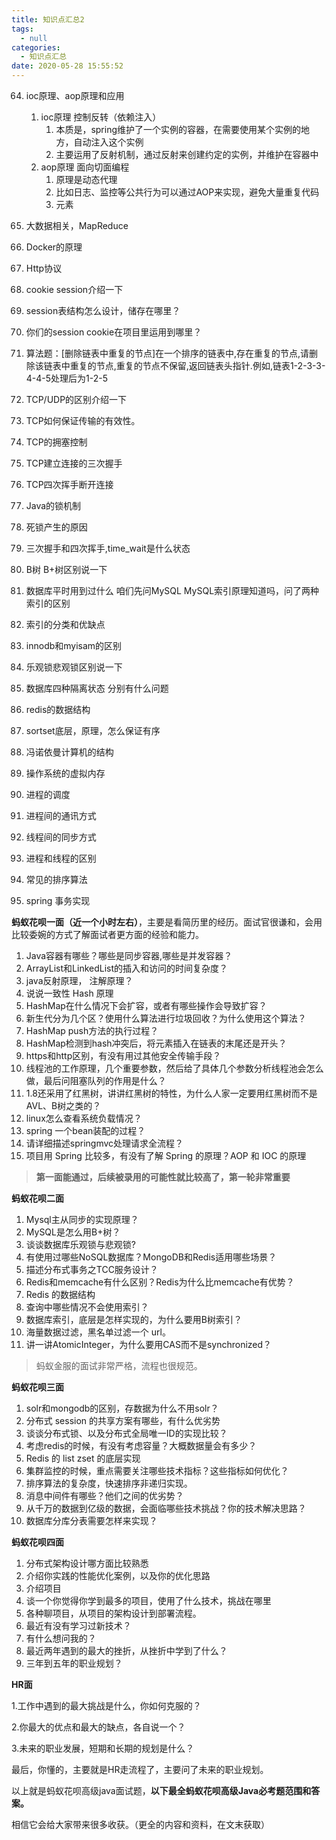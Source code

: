 ```yaml
---
title: 知识点汇总2
tags:
  - null
categories:
  - 知识点汇总
date: 2020-05-28 15:55:52
---
```


64. ioc原理、aop原理和应用

    1. ioc原理 控制反转（依赖注入）
       1. 本质是，spring维护了一个实例的容器，在需要使用某个实例的地方，自动注入这个实例
       2. 主要运用了反射机制，通过反射来创建约定的实例，并维护在容器中
    2. aop原理 面向切面编程
       1. 原理是动态代理
       2. 比如日志、监控等公共行为可以通过AOP来实现，避免大量重复代码
       3. 元素

65. 大数据相关，MapReduce

66. Docker的原理

67. Http协议

68. cookie session介绍一下

69. session表结构怎么设计，储存在哪里？

70. 你们的session cookie在项目里运用到哪里？

71. 算法题：[删除链表中重复的节点]在一个排序的链表中,存在重复的节点,请删除该链表中重复的节点,重复的节点不保留,返回链表头指针.例如,链表1-2-3-3-4-4-5处理后为1-2-5

72. TCP/UDP的区别介绍一下

73. TCP如何保证传输的有效性。

74. TCP的拥塞控制

75. TCP建立连接的三次握手

76. TCP四次挥手断开连接

77. Java的锁机制

78. 死锁产生的原因

79. 三次握手和四次挥手,time_wait是什么状态

80. B树 B+树区别说一下

81. 数据库平时用到过什么 咱们先问MySQL MySQL索引原理知道吗，问了两种索引的区别

82. 索引的分类和优缺点

83. innodb和myisam的区别

84. 乐观锁悲观锁区别说一下

85. 数据库四种隔离状态 分别有什么问题

86. redis的数据结构

87. sortset底层，原理，怎么保证有序

88. 冯诺依曼计算机的结构

89. 操作系统的虚拟内存

90. 进程的调度

91. 进程间的通讯方式

92. 线程间的同步方式

93. 进程和线程的区别

94. 常见的排序算法

95. spring 事务实现



**蚂蚁花呗一面（近一个小时左右）**，主要是看简历里的经历。面试官很谦和，会用比较委婉的方式了解面试者更方面的经验和能力。

1. Java容器有哪些？哪些是同步容器,哪些是并发容器？
2. ArrayList和LinkedList的插入和访问的时间复杂度？
3. java反射原理， 注解原理？
4. 说说一致性 Hash 原理
5. HashMap在什么情况下会扩容，或者有哪些操作会导致扩容？
6. 新生代分为几个区？使用什么算法进行垃圾回收？为什么使用这个算法？
7. HashMap push方法的执行过程？
8. HashMap检测到hash冲突后，将元素插入在链表的末尾还是开头？
9. https和http区别，有没有用过其他安全传输手段？
10. 线程池的工作原理，几个重要参数，然后给了具体几个参数分析线程池会怎么做，最后问阻塞队列的作用是什么？
11. 1.8还采用了红黑树，讲讲红黑树的特性，为什么人家一定要用红黑树而不是AVL、B树之类的？
12. linux怎么查看系统负载情况？
13. spring 一个bean装配的过程？
14. 请详细描述springmvc处理请求全流程？
15. 项目用 Spring 比较多，有没有了解 Spring 的原理？AOP 和 IOC 的原理

> **第一面能通过，后续被录用的可能性就比较高了，第一轮非常重要**

**蚂蚁花呗二面**

1. Mysql主从同步的实现原理？
2. MySQL是怎么用B+树？
3. 谈谈数据库乐观锁与悲观锁?
4. 有使用过哪些NoSQL数据库？MongoDB和Redis适用哪些场景？
5. 描述分布式事务之TCC服务设计？
6. Redis和memcache有什么区别？Redis为什么比memcache有优势？
7. Redis 的数据结构
8. 查询中哪些情况不会使用索引？
9. 数据库索引，底层是怎样实现的，为什么要用B树索引？
10. 海量数据过滤，黑名单过滤一个 url。
11. 讲一讲AtomicInteger，为什么要用CAS而不是synchronized？

> 蚂蚁金服的面试非常严格，流程也很规范。

**蚂蚁花呗三面**

1. solr和mongodb的区别，存数据为什么不用solr？
2. 分布式 session 的共享方案有哪些，有什么优劣势
3. 谈谈分布式锁、以及分布式全局唯一ID的实现比较？
4. 考虑redis的时候，有没有考虑容量？大概数据量会有多少？
5. Redis 的 list zset 的底层实现
6. 集群监控的时候，重点需要关注哪些技术指标？这些指标如何优化？
7. 排序算法的复杂度，快速排序非递归实现。
8. 消息中间件有哪些？他们之间的优劣势？
9. 从千万的数据到亿级的数据，会面临哪些技术挑战？你的技术解决思路？
10. 数据库分库分表需要怎样来实现？

**蚂蚁花呗四面**

1. 分布式架构设计哪方面比较熟悉
2. 介绍你实践的性能优化案例，以及你的优化思路
3. 介绍项目
4. 谈一个你觉得你学到最多的项目，使用了什么技术，挑战在哪里
5. 各种聊项目，从项目的架构设计到部署流程。
6. 最近有没有学习过新技术？
7. 有什么想问我的？
8. 最近两年遇到的最大的挫折，从挫折中学到了什么？
9. 三年到五年的职业规划？

**HR面**

1.工作中遇到的最大挑战是什么，你如何克服的？

2.你最大的优点和最大的缺点，各自说一个？

3.未来的职业发展，短期和长期的规划是什么？

最后，你懂的，主要就是HR走流程了，主要问了未来的职业规划。

以上就是蚂蚁花呗高级java面试题，**以下最全蚂蚁花呗高级Java必考题范围和答案。**

相信它会给大家带来很多收获。（更全的内容和资料，在文末获取）